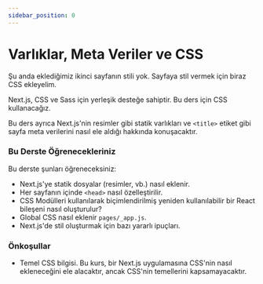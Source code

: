 ```yaml
---
sidebar_position: 0
---
```


# Varlıklar, Meta Veriler ve CSS

Şu anda eklediğimiz ikinci sayfanın stili yok. Sayfaya stil vermek için biraz CSS ekleyelim.

Next.js, CSS ve Sass için yerleşik desteğe sahiptir. Bu ders için CSS kullanacağız.

Bu ders ayrıca Next.js'nin resimler gibi statik varlıkları ve `<title>` etiket gibi sayfa meta verilerini nasıl ele aldığı hakkında konuşacaktır.

### Bu Derste Öğrenecekleriniz

Bu derste şunları öğreneceksiniz:

- Next.js'ye statik dosyalar (resimler, vb.) nasıl eklenir.
- Her sayfanın içinde `<head>` nasıl özelleştirilir.
- CSS Modülleri kullanılarak biçimlendirilmiş yeniden kullanılabilir bir React bileşeni nasıl oluşturulur?
- Global CSS nasıl eklenir `pages/_app.js`.
- Next.js'de stil oluşturmak için bazı yararlı ipuçları.

### Önkoşullar

- Temel CSS bilgisi. Bu kurs, bir Next.js uygulamasına CSS'nin nasıl ekleneceğini ele alacaktır, ancak CSS'nin temellerini kapsamayacaktır.